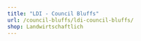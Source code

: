 ```yaml
---
title: "LDI - Council Bluffs"
url: /council-bluffs/ldi-council-bluffs/
shop: Landwirtschaftlich
---
```

